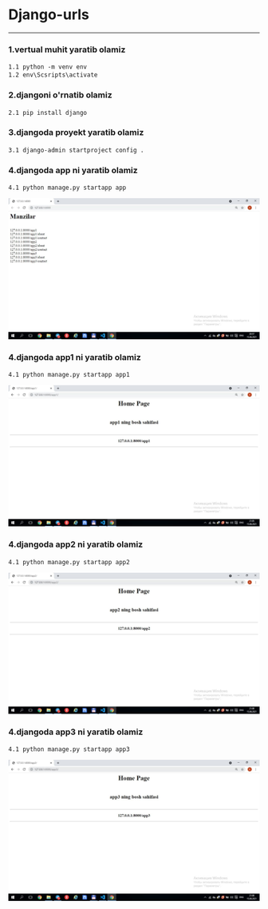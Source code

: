 # Django-urls
***
### 1.vertual muhit yaratib olamiz 
    1.1 python -m venv env
    1.2 env\Scsripts\activate
### 2.djangoni o'rnatib olamiz
    2.1 pip install django
### 3.djangoda proyekt yaratib olamiz
    3.1 django-admin startproject config .
### 4.djangoda app ni yaratib olamiz
    4.1 python manage.py startapp app
![](Screen/app.jpg)      

### 4.djangoda app1 ni yaratib olamiz
    4.1 python manage.py startapp app1    
![](Screen/app1.jpg)
### 4.djangoda app2 ni yaratib olamiz
    4.1 python manage.py startapp app2
![](Screen/app2.jpg)
### 4.djangoda app3 ni yaratib olamiz
    4.1 python manage.py startapp app3    
![](Screen/app3.jpg)  

